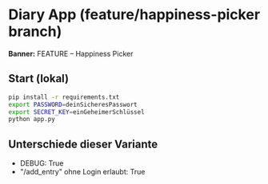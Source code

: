 # Diary App (feature/happiness-picker branch)

**Banner:** FEATURE – Happiness Picker

## Start (lokal)
```bash
pip install -r requirements.txt
export PASSWORD=deinSicheresPasswort
export SECRET_KEY=einGeheimerSchlüssel
python app.py
```

## Unterschiede dieser Variante
- DEBUG: True
- "/add_entry" ohne Login erlaubt: True